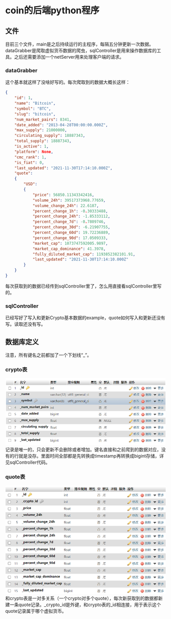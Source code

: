 # coin的后端python程序
## 文件
目前三个文件，main是之后持续运行的主程序，每隔五分钟更新一次数据。dataGrabber是爬取虚拟货币数据的爬虫，sqlController是用来操作数据库的工具。之后还需要添加一个netServer用来处理客户端的请求。
### dataGrabber
这个基本就这样了没啥好写的。每次爬取到的数据大概长这样：
```json
{
    "id": 1, 
    "name": "Bitcoin", 
    "symbol": "BTC", 
    "slug": "bitcoin", 
    "num_market_pairs": 8341, 
    "date_added": "2013-04-28T00:00:00.000Z", 
    "max_supply": 21000000, 
    "circulating_supply": 18887343, 
    "total_supply": 18887343, 
    "is_active": 1, 
    "platform": None, 
    "cmc_rank": 1, 
    "is_fiat": 0, 
    "last_updated": "2021-11-30T17:14:10.000Z", 
    "quote": 
    {
        "USD": 
        {
            "price": 56850.11343342416, 
            "volume_24h": 39517373968.77659, 
            "volume_change_24h": 22.6187, 
            "percent_change_1h": -0.30333488, 
            "percent_change_24h": -1.85333112, 
            "percent_change_7d": -0.7809746, 
            "percent_change_30d": -6.21907755, 
            "percent_change_60d": 19.72236889, 
            "percent_change_90d": 17.0509333, 
            "market_cap": 1073747592005.9897, 
            "market_cap_dominance": 41.3978, 
            "fully_diluted_market_cap": 1193852382101.91, 
            "last_updated": "2021-11-30T17:14:10.000Z"
        }
    }
}
```
每次获取到的数据已经传到sqlController里了，怎么用直接看sqlController里写的。
### sqlController
已经写好了写入和更新Crypto基本数据的example，quote如何写入和更新还没有写。读取还没有写。
## 数据库定义
注意，所有键名之前都加了一个下划线“_”。
### crypto表
![](img/crypto.png)
记录是唯一的，只会更新不会删除或者增加。键名直接和之前爬到的数据对应，没有的行就是没存。里面时间全部都是先转换成timestamp再转换成bigint存储，详见sqlController代码。
### quote表
![](img/quote.png)
和crypto表是一对多关系（一个crypto对多个quote），每次新获取到的数据都新建一条quote记录。_crypto_id是外键，和crypto表的_id相连接，用于表示这个quote记录属于哪个虚拟货币。